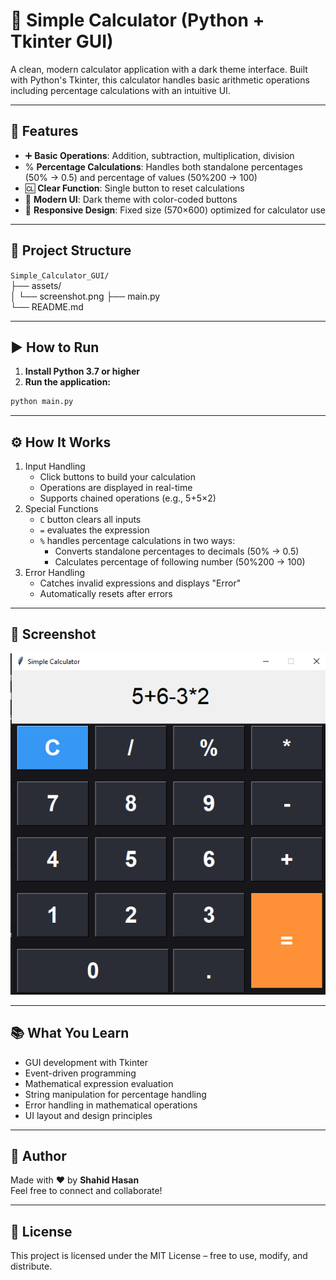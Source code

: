 # 🧮 Simple Calculator (Python + Tkinter GUI)

A clean, modern calculator application with a dark theme interface. Built with Python's Tkinter, this calculator handles basic arithmetic operations including percentage calculations with an intuitive UI.

---

## 📌 Features

- ➕ **Basic Operations**: Addition, subtraction, multiplication, division
- % **Percentage Calculations**: Handles both standalone percentages (50% → 0.5) and percentage of values (50%200 → 100)
- 🆑 **Clear Function**: Single button to reset calculations
- 🎨 **Modern UI**: Dark theme with color-coded buttons
- 📱 **Responsive Design**: Fixed size (570×600) optimized for calculator use

---

## 📂 Project Structure

`Simple_Calculator_GUI/`  
├── assets/  
│   └── screenshot.png
├── main.py  
└── README.md  

---

## ▶️ How to Run

1. **Install Python 3.7 or higher**
2. **Run the application:**

```bash
python main.py
```

---

## ⚙️ How It Works

1. Input Handling
    - Click buttons to build your calculation
    - Operations are displayed in real-time
    - Supports chained operations (e.g., 5+5×2)
2. Special Functions
    - `C` button clears all inputs
    - `=` evaluates the expression
    - `%` handles percentage calculations in two ways:
       - Converts standalone percentages to decimals (50% → 0.5)
       - Calculates percentage of following number (50%200 → 100)
3. Error Handling
    - Catches invalid expressions and displays "Error"
    - Automatically resets after errors

---

## 📸 Screenshot

![Simple_Calculator_GUI](assets/screenshot.png)

---

## 📚 What You Learn

- GUI development with Tkinter
- Event-driven programming
- Mathematical expression evaluation
- String manipulation for percentage handling
- Error handling in mathematical operations
- UI layout and design principles

---

## 👤 Author

Made with ❤️ by **Shahid Hasan**  
Feel free to connect and collaborate!

---

## 📄 License

This project is licensed under the MIT License – free to use, modify, and distribute.